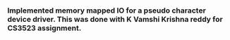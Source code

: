 ### Implemented memory mapped IO for a pseudo character device driver. This was done with K Vamshi Krishna reddy for CS3523 assignment.
